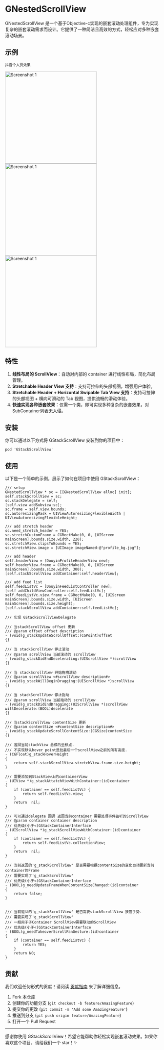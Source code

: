
# GNestedScrollView

GNestedScrollView 是一个基于Objective-c实现的嵌套滚动处理组件，专为实现复杂的嵌套滚动需求而设计。它提供了一种简洁且高效的方式，轻松应对多种嵌套滚动场景。

## 示例

`抖音个人页效果`

<a href="https://github.com/user-attachments/assets/8e7bfa29-1920-4af7-acff-22dac0b64875"><img src="https://github.com/user-attachments/assets/8e7bfa29-1920-4af7-acff-22dac0b64875" alt="Screenshot 1" width="300"/></a>
<a href="https://github.com/user-attachments/assets/47ca060d-9401-44a8-8f5d-2c51a05a2f94"><img src="https://github.com/user-attachments/assets/47ca060d-9401-44a8-8f5d-2c51a05a2f94" alt="Screenshot 1" width="300"/></a>
<a href="https://github.com/user-attachments/assets/1b7da95e-988a-4c62-b240-12e85c8513dd"><img src="https://github.com/user-attachments/assets/1b7da95e-988a-4c62-b240-12e85c8513dd" alt="Screenshot 1" width="300"/></a>


## 特性

1. **线性布局的 ScrollView**：自动对内部的 container 进行线性布局，简化布局管理。
2. **Stretchable Header View 支持**：支持可拉伸的头部视图，增强用户体验。
3. **Stretchable Header + Horizontal Swipable Tab View 支持**：支持可拉伸的头部视图 + 横向可滑动的 Tab 视图，提供流畅的滑动体验。
4. **快速实现各种嵌套效果**：仅需一个类，即可实现多种复杂的嵌套效果，对SubContainer列表无入侵。 

## 安装

你可以通过以下方式将 GStackScrollView 安装到你的项目中：

```
pod 'GStackScrollView'
```


## 使用

以下是一个简单的示例，展示了如何在项目中使用 GStackScrollView：

```objc
/// setup
GNestedScrollView * sc = [[GNestedScrollView alloc] init];
self.stackScrollView = sc;
sc.stackDelegate = self;
[self.view addSubview:sc];
sc.frame = self.view.bounds;
sc.autoresizingMask = UIViewAutoresizingFlexibleWidth | UIViewAutoresizingFlexibleHeight;

/// add stretch header
sc.need_stretch_header = YES;
sc.stretchCustomFrame = CGRectMake(0, 0, [UIScreen mainScreen].bounds.size.width, 220);
sc.stretchView.clipsToBounds = YES;
sc.stretchView.image = [UIImage imageNamed:@"profile_bg.jpg"];

/// add header 
self.headerView = [DouyinProfileHeaderView new];
self.headerView.frame = CGRectMake(0, 0, [UIScreen mainScreen].bounds.size.width, 300);
[self.stackScrollView addContainer:self.headerView];

/// add feed list
self.feedListVc = [DouyinFeedListController new];
[self addChildViewController:self.feedListVc];
self.feedListVc.view.frame = CGRectMake(0, 0, [UIScreen mainScreen].bounds.size.width, [UIScreen mainScreen].bounds.size.height);
[self.stackScrollView addContainer:self.feedListVc];
```

```objc
/// 实现 GStackScrollViewDelegate

/// 当stackScrollView offset 更新
/// @param offset offset description
- (void)g_stackUpdateScrollOffset:(CGPoint)offset
{}

/// 当 stackScrollView 停止滚动
/// @param scrollView 当前滚动的 scrollView
- (void)g_stackDidEndDecelerating:(UIScrollView *)scrollView
{}

/// 当 stackScrollView 开始拖拽滚动
/// @param scrollView <#scrollView description#>
- (void)g_stackWillBeginDragging:(UIScrollView *)scrollView
{}

/// 当 stackScrollView 停止拖动
/// @param scrollView 当前拖动的 scrollView
- (void)g_stackDidEndDragging:(UIScrollView *)scrollView willDecelerate:(BOOL)decelerate
{}

/// 当stackScrollView contentSize 更新
/// @param contentSize <#contentSize description#>
- (void)g_stackUpdateScrollContentSize:(CGSize)contentSize
{}

/// 返回当前stackView 悬停的坐标点.
/// 不实现默认hover point是处最后一个scrollView之前的所有高度.
- (CGFloat)g_stackHoverHeight
{
    return self.stackScrollView.stretchView.frame.size.height;
}

/// 需要添加到StackView上的containerView
- (UIView *)g_stackAttatchViewWithContainer:(id)container
{
    if (container == self.feedListVc) {
        return self.feedListVc.view;
    }
    return  nil;
}

/// 可以通过delegate 回调 返回当前container 需要处理事件监听的ScrollView
/// @param container container description
/// 优先级(小于<)GStackContainerInterface
- (UIScrollView *)g_stackScrollViewWithContainer:(id)container
{
    if (container == self.feedListVc) {
        return self.feedListVc.collectionView;
    }
    return  nil;
}

/// 当前返回的'g_stackScrollView' 是否需要根据contentSize的变化自动更新当前container的Frame
/// 需要实现了'g_stackScrollView'
/// 优先级(小于<)GStackContainerInterface
- (BOOL)g_needUpdateFrameWhenContentSizeChanged:(id)container
{
    return false;
}


/// 当前返回的'g_stackScrollView' 是否需要stackScrollView 接管手势.
/// 需要实现了'g_stackScrollView'
/// 一般用于子Container ScrollView需要联动的ScrollView
/// 优先级(小于<)GStackContainerInterface
- (BOOL)g_needTakeoverScrollPanGesture:(id)container
{
    if (container == self.feedListVc) {
        return YES;
    }
    return NO;
}
```

## 贡献

我们欢迎任何形式的贡献！请阅读 [贡献指南](CONTRIBUTING.md) 来了解详细信息。

1. Fork 本仓库
2. 创建你的功能分支 (`git checkout -b feature/AmazingFeature`)
3. 提交你的更改 (`git commit -m 'Add some AmazingFeature'`)
4. 推送到分支 (`git push origin feature/AmazingFeature`)
5. 打开一个 Pull Request


---

感谢你使用 GStackScrollView！希望它能帮助你轻松实现嵌套滚动效果。如果你喜欢这个项目，请给我们一个 star！✨

